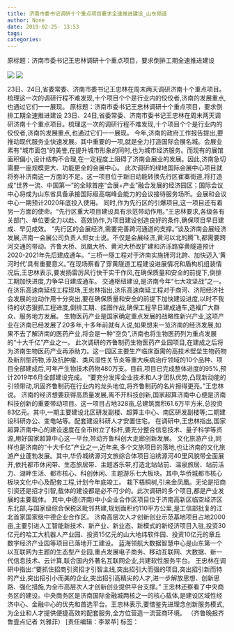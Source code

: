 ```yaml
---
title: 济南市委书记调研十个重点项目要求全速推进建设_山东频道
author: None
date: 2019-02-25- 13:53
tags: 
categories: 
---
```

原标题：济南市委书记王忠林调研十个重点项目，要求倒排工期全速推进建设
<!-- more -->
                
<img align="center" border="0" src="http://p3.ifengimg.com/fck/2019_09/082b1eed4a1c345_w650_h487.jpg" />
                
<img align="center" border="0" src="http://p2.ifengimg.com/a/2016/0810/204c433878d5cf9size1_w16_h16.png" />
            
23日、24日,省委常委、济南市委书记王忠林在周末两天调研济南十个重点项目。梳理这一次的调研行程不难发现,十个项目个个是行业内的佼佼者,济南的发展重点,也通过它们一一展现。
原标题：济南市委书记王忠林调研十个重点项目，要求倒排工期全速推进建设
23日、24日,省委常委、济南市委书记王忠林在周末两天调研济南十个重点项目。梳理这一次的调研行程不难发现,十个项目个个是行业内的佼佼者,济南的发展重点,也通过它们一一展现。
今年,济南的政府工作报告提出,要推动现代服务业快速发展。其中重要的一项,就是全力打造国际会展名城。会展业素有“城市面包”的美誉,在提升城市形象的同时,也为城市经济服务。而现有的展馆面积偏小,设计结构不合理,在一定程度上阻碍了济南会展业的发展。因此,济南急切需要一座规模更大、功能更全的会展中心。
此次调研的绿地国际会展中心项目就将弥补济南这一方面的不足。这一项目位于新旧动能转换先行区崔寨街道,将打造成“世界一流、中国第一”的全球首座“会展+产业”融合发展的经济园区；国际会议中心将成为山东省具备承接国际级高端峰会能力的会议接待服务场所。会展和会议中心一期预计2020年底投入使用。
同时,作为先行区的引爆项目,这一项目还有着另一方面的使命。“先行区重大项目建设具有示范带动作用。”王忠林要求,各级各有关部门、单位要全力以赴、高效协作,为项目建设创造良好的条件,确保项目早日建成、早见成效。
“先行区的会展经济,需要完善跨河通道的支撑。”谈及济南会展经济发展,济南一会展公司负责人郑女士说。不仅是会展经济,黄河以北的腾飞,都需要跨河交通的带动。齐鲁大桥、凤凰大桥、黄河大桥改扩建和济泺路穿黄隧道预计2020-2021年先后建成通车。“三桥一隧工程对于济南实施拥河北跨、加快迈入‘黄河时代’具有重要意义。”在现场察看了穿黄隧道工程建设进展情况和盾构机组装情况后,王忠林表示,要发扬雷厉风行快干实干作风,在确保质量和安全的前提下,倒排工期加快进度,力争早日建成通车。
交通枢纽建设,是济南今年“七大攻坚战”之一。在济乐高速南延线工程现场,王忠林指出,济乐高速南延工程对于商河、济阳经济社会发展的拉动作用十分突出,要在确保质量和安全的前提下加快建设进度,以时不我待的状态狠抓工程进度,倒排工期、挂图作战,确保工程早日建成通车,造福广大群众、服务地方发展。
生物医药产业是国家确定重点发展的战略性新兴产业,这项产业在济南已经发展了20多年,十多年前就有人说,如果想来一览济南的经济发展,如果不去了解济南的医药产业,将会是一种“空负”,济南也将生物医药列为重点发展的“十大千亿”产业之一。
此次调研的齐鲁制药生物医药产业园项目,在建成之后将为济南生物医药产业再添助力。这一园区主要生产临床亟需的高技术壁垒生物药物及新剂型药物,涉及抗肿瘤、类风湿性关节炎等重大疾病治疗领域的10个品种、项目全部建成后,可年产生物技术药物480万支。目前,项目已完成整体进度的95%,预计2019年6月全部建设完成。
“要充分发挥企业技术和人才团队优势,凸现新动能的引领带动,巩固齐鲁制药在行业内的龙头地位,将齐鲁制药的名片擦得更亮。”王忠林说。
济南的经济想要获得高质量发展,离不开科技创新,国家超算济南中心便是济南科技创新的重要带动项目。这一项目占地328亩,总建筑面积61.6万平方米,总投资83亿元。其中,一期主要建设北区研发副楼、超算主中心、南区研发副楼等;二期建设科研办公、变电站等。配套建设科研人才安置住宅。
在调研中,王忠林指出,国家超算济南中心的建设速度在全市树立了标杆,要充分整合信息技术、量子科学等资源,用好国家超算中心这一平台,带动齐鲁科创大走廊创新发展。
文化旅游产业,同样也是济南的“十大千亿”产业之一,近年来,多个文旅项目的落地,也让济南的文化旅游产业蓬勃发展。其中,华侨城绣源河文旅综合体项目沿绣源河40里风貌带全面展开,依托都市休闲带、生态旅居带、主题游乐带,打造北站站前、温泉旅居、站前活力、湖畔生活、都市核心、科创休闲、主题游乐七大板块。其中,华侨城都市核心板块文化中心及配套工程,计划今年底竣工。
栽下梧桐树,引来金凤凰。无论是招商引资还是招才引智,载体的建设都是必不可少的。此次调研的多个项目,都是产业发展的主要载体。
其中,中德(济南)中小企业合作区项目位于济南高新区临空经济区东北部,与国家级综合保税区毗邻共建,规划面积约110平方公里,是工信部批复的江北首家国家级中德企业合作区。
济南高层次人才创新创业示范基地项目占地2000亩,主要引进人工智能新技术、新产业、新业态、新模式的新经济项目入驻,投资30亿元的哈工大机器人产业园、投资15亿元的山大地纬软件园、投资10亿元的章丘数字经济产业园等项目已落地开工建设。
蓝海领航大数据智慧中心是山东第一个以互联网为主题的生态型产业园,重点发展电子商务、移动互联网、大数据、新一代信息技术、云计算,联合国内外著名互联网企业,共建软性服务平台。
王忠林在调研中指出:“要抓住招商引资招才引智主线,突出招引大而强的项目,突出招引新而特的产业,突出招引小而美的企业,突出招引高精尖的人才,进一步解放思想、创新思路、强化措施,为全市高层次人才创新创业提供平台支撑。”
王忠林还察看了中央商务区的建设。中央商务区是济南国际金融城两核之一的核心载体,是建设区域性经济中心、金融中心的优先和首选平台。王忠林表示,要借鉴先进理念创新服务模式,为企业和人才提供便捷高效的配套服务,全方位营造一流营商环境。
（齐鲁晚报齐鲁壹点记者 刘雅菲）
[责任编辑：李翠苹]
标签：
 
             
